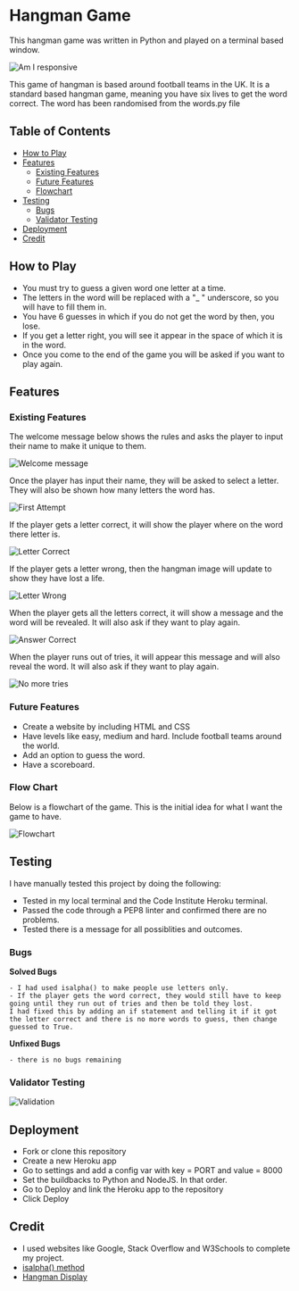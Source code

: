 # **Hangman Game**

This hangman game was written in Python and played on a terminal based window.

![Am I responsive](assets/readme-images/am-i-responsive.jpg)

This game of hangman is based around football teams in the UK. It is a standard based hangman game, meaning you have six lives to get the word correct.
The word has been randomised from the words.py file

## **Table of Contents**

- [How to Play](#how-to-play)
- [Features](#features)
    - [Existing Features](#existing-features)
    - [Future Features](#future-features)
    - [Flowchart](#flow-chart)
- [Testing](#testing)
    - [Bugs](#bugs)
    - [Validator Testing](#vaidation)
- [Deployment](#deployment)
- [Credit](#credit)

## **How to Play**

* You must try to guess a given word one letter at a time.
* The letters in the word will be replaced with a "_ " underscore, so you will have to fill them in.
* You have 6 guesses in which if you do not get the word by then, you lose.
* If you get a letter right, you will see it appear in the space of which it is in the word.
* Once you come to the end of the game you will be asked if you want to play again. 

## **Features**

### Existing Features

The welcome message below shows the rules and asks the player to input their name to make it unique to them.

![Welcome message](assets/readme-images/welcome-message.jpg)

Once the player has input their name, they will be asked to select a letter. 
They will also be shown how many letters the word has.

![First Attempt](assets/readme-images/first-attempt.jpg)

If the player gets a letter correct, it will show the player where on the word there letter is.

![Letter Correct](assets/readme-images/letter-correct.jpg)

If the player gets a letter wrong, then the hangman image will update to show they have lost a life.

![Letter Wrong](assets/readme-images/letter-wrong.jpg)

When the player gets all the letters correct, it will show a message and the word will be revealed.
It will also ask if they want to play again.

![Answer Correct](assets/readme-images/answer-correct.jpg)

When the player runs out of tries, it will appear this message and will also reveal the word. 
It will also ask if they want to play again.

![No more tries](assets/readme-images/no-tries-left.jpg)

### Future Features

* Create a website by including HTML and CSS
* Have levels like easy, medium and hard. Include football teams around the world.
* Add an option to guess the word.
* Have a scoreboard.

### Flow Chart
Below is a flowchart of the game. This is the initial idea for what I want the game to have.

![Flowchart](assets/readme-images/game-structure.jpg)

## **Testing**

I have manually tested this project by doing the following:
- Tested in my local terminal and the Code Institute Heroku terminal.
- Passed the code through a PEP8 linter and confirmed there are no problems.
- Tested there is a message for all possiblities and outcomes.

### Bugs

**Solved Bugs**

    - I had used isalpha() to make people use letters only.
    - If the player gets the word correct, they would still have to keep going until they run out of tries and then be told they lost. 
    I had fixed this by adding an if statement and telling it if it got the letter correct and there is no more words to guess, then change guessed to True.

**Unfixed Bugs**

    - there is no bugs remaining

### Validator Testing

![Validation](assets/readme-images/validation.jpg)

## **Deployment**

- Fork or clone this repository
- Create a new Heroku app
- Go to settings and add a config var with key = PORT and value = 8000
- Set the buildbacks to Python and NodeJS. In that order.
- Go to Deploy and link the Heroku app to the repository
- Click Deploy

## **Credit**

- I used websites like Google, Stack Overflow and W3Schools to complete my project.
- [isalpha() method](https://www.w3schools.com/python/ref_string_isalpha.asp)
- [Hangman Display](https://inventwithpython.com/invent4thed/chapter8.html)